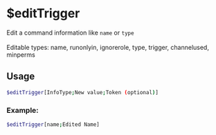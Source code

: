 # $editTrigger

Edit a command information like `name` or `type`\
\
Editable types: name, runonlyin, ignorerole,  type, trigger, channelused, minperms

## Usage

```bash
$editTrigger[InfoType;New value;Token (optional)]
```

### Example:
```bash
$editTrigger[name;Edited Name]
```